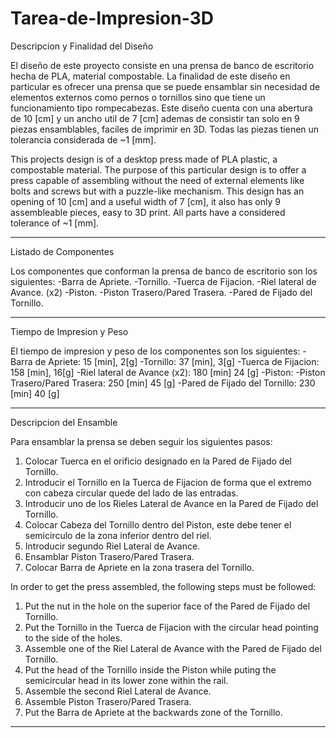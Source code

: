 # Tarea-de-Impresion-3D

Descripcion y Finalidad del Diseño

El diseño de este proyecto consiste en una prensa de banco de escritorio hecha de PLA, material compostable. La finalidad de este diseño en particular es ofrecer una prensa que se puede ensamblar sin necesidad de elementos externos como pernos o tornillos sino que tiene un funcionamiento tipo rompecabezas. 
Este diseño cuenta con una abertura de 10 [cm] y un ancho util de 7 [cm] ademas de consistir tan solo en 9 piezas ensamblables, faciles de imprimir en 3D. Todas las piezas tienen un tolerancia considerada de ~1 [mm].

This projects design is of a desktop press made of PLA plastic, a compostable material. The purpose of this particular design is to offer a press capable of assembling without the need of external elements like bolts and screws but with a puzzle-like mechanism.
This design has an opening of 10 [cm] and a useful width of 7 [cm], it also has only 9 assembleable pieces, easy to 3D print. All parts have a considered tolerance of ~1 [mm].

---------------------------------------------------------------------------------------------------------------------------------------------------------------------------


Listado de Componentes

Los componentes que conforman la prensa de banco de escritorio son los siguientes:
-Barra de Apriete.
-Tornillo.
-Tuerca de Fijacion.
-Riel lateral de Avance. (x2)
-Piston.
-Piston Trasero/Pared Trasera.
-Pared de Fijado del Tornillo.

--------------------------------------------------------------------------------------------------------------------------------------------------------------------------

Tiempo de Impresion y Peso

El tiempo de impresion y peso de los componentes son los siguientes:
-Barra de Apriete: 15 [min], 2[g]
-Tornillo: 37 [min], 3[g]
-Tuerca de Fijacion: 158 [min], 16[g]
-Riel lateral de Avance (x2): 180 [min] 24 [g]
-Piston:
-Piston Trasero/Pared Trasera: 250 [min] 45 [g]
-Pared de Fijado del Tornillo: 230 [min] 40 [g]

--------------------------------------------------------------------------------------------------------------------------------------------------------------------------


Descripcion del Ensamble

Para ensamblar la prensa se deben seguir los siguientes pasos:
1) Colocar Tuerca en el orificio designado en la Pared de Fijado del Tornillo.
2) Introducir el Tornillo en la Tuerca de Fijacion de forma que el extremo con cabeza circular quede del lado de las entradas.
3) Introducir uno de los Rieles Lateral de Avance en la Pared de Fijado del Tornillo.
4) Colocar Cabeza del Tornillo dentro del Piston, este debe tener el semicirculo de la zona inferior dentro del riel.
5) Introducir segundo Riel Lateral de Avance.
6) Ensamblar Piston Trasero/Pared Trasera.
7) Colocar Barra de Apriete en la zona trasera del Tornillo.

In order to get the press assembled, the following steps must be followed:
1) Put the nut in the hole on the superior face of the Pared de Fijado del Tornillo.
2) Put the Tornillo in the Tuerca de Fijacion with the circular head pointing to the side of the holes.
3) Assemble one of the Riel Lateral de Avance with the Pared de Fijado del Tornillo.
4) Put the head of the Tornillo inside the Piston while puting the semicircular head in its lower zone within the rail.
5) Assemble the second Riel Lateral de Avance.
6) Assemble Piston Trasero/Pared Trasera.
7) Put the Barra de Apriete at the backwards zone of the Tornillo.

---------------------------------------------------------------------------------------------------------------------------------------------------------------------------





